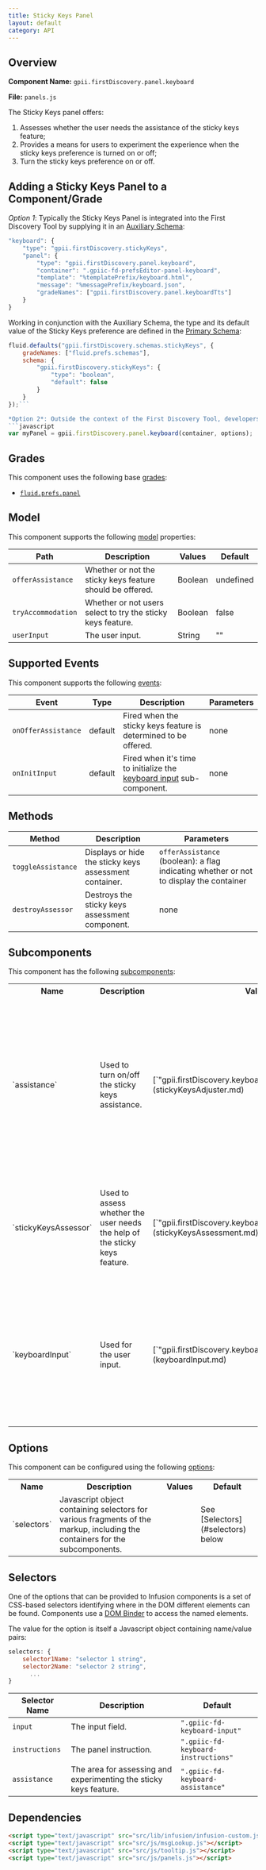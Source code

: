 ```yaml
---
title: Sticky Keys Panel
layout: default
category: API
---
```


## Overview

**Component Name:** `gpii.firstDiscovery.panel.keyboard`

**File:** `panels.js`

The Sticky Keys panel offers:

1. Assesses whether the user needs the assistance of the sticky keys feature;
2. Provides a means for users to experiment the experience when the sticky keys preference is turned on or off;
3. Turn the sticky keys preference on or off.

## Adding a Sticky Keys Panel to a Component/Grade

*Option 1*: Typically the Sticky Keys Panel is integrated into the First Discovery Tool
by supplying it in an
[Auxiliary Schema](http://docs.fluidproject.org/infusion/development/AuxiliarySchemaForPreferencesFramework.html):

```javascript
"keyboard": {
    "type": "gpii.firstDiscovery.stickyKeys",
    "panel": {
        "type": "gpii.firstDiscovery.panel.keyboard",
        "container": ".gpiic-fd-prefsEditor-panel-keyboard",
        "template": "%templatePrefix/keyboard.html",
        "message": "%messagePrefix/keyboard.json",
        "gradeNames": ["gpii.firstDiscovery.panel.keyboardTts"]
    }
}
```

Working in conjunction with the Auxiliary Schema, the type and its default value of the
Sticky Keys preference are defined in the
[Primary Schema](http://docs.fluidproject.org/infusion/development/PrimarySchemaForPreferencesFramework.html):

```javascript
fluid.defaults("gpii.firstDiscovery.schemas.stickyKeys", {
    gradeNames: ["fluid.prefs.schemas"],
    schema: {
        "gpii.firstDiscovery.stickyKeys": {
            "type": "boolean",
            "default": false
        }
    }
});```

*Option 2*: Outside the context of the First Discovery Tool, developers may wish to create a standalone component:
```javascript
var myPanel = gpii.firstDiscovery.panel.keyboard(container, options);
```

## Grades

This component uses the following base
[grades](http://docs.fluidproject.org/infusion/development/ComponentGrades.html):

* [`fluid.prefs.panel`](http://docs.fluidproject.org/infusion/development/Panels.html)

## Model

This component supports the following
[model](http://docs.fluidproject.org/infusion/development/tutorial-gettingStartedWithInfusion/ModelComponents.html)
properties:

| Path   | Description | Values | Default |
|--------|-------------|--------|---------|
| `offerAssistance` | Whether or not the sticky keys feature should be offered. | Boolean | undefined |
| `tryAccommodation` | Whether or not users select to try the sticky keys feature. | Boolean | false |
| `userInput` | The user input. | String | "" |

## Supported Events

This component supports the following
[events](http://docs.fluidproject.org/infusion/development/InfusionEventSystem.html):

| Event  | Type |Description | Parameters |
|--------|------|------------|------------|
| `onOfferAssistance` | default | Fired when the sticky keys feature is determined to be offered. | none |
| `onInitInput` | default | Fired when it's time to initialize the [keyboard input](keyboardInput.md) sub-component. | none  |

## Methods

| Method   |Description | Parameters |
|--------|------------|------------|
| `toggleAssistance`  | Displays or hide the sticky keys assessment container. | `offerAssistance` (boolean): a flag indicating whether or not to display the container  |
| `destroyAssessor`  | Destroys the sticky keys assessment component. | none |

## Subcomponents

This component has the following
[subcomponents](http://docs.fluidproject.org/infusion/development/SubcomponentDeclaration.html):

<table>
    <tr><th>Name</th><th>Description</th><th>Values</th><th>Default</th></tr>
    <tr>
        <td>`assistance`</td>
        <td>Used to turn on/off the sticky keys assistance.</td>
        <td>[`"gpii.firstDiscovery.keyboard.stickyKeysAdjuster"`](stickyKeysAdjuster.md)</td>
        <td>
        <pre><code>assistance: {
    type: "gpii.firstDiscovery.keyboard.stickyKeysAdjuster",
    createOnEvent: "onOfferAssistance",
    container: "{that}.container",
    options: {
        messageBase: "{keyboard}.options.messageBase",
        model: {
            tryAccommodation: "{keyboard}.model.tryAccommodation",
            stickyKeysEnabled: "{keyboard}.model.stickyKeysEnabled"
        },
        listeners: {
            "{keyboard}.events.onRenderTree": "{that}.tooltip.close"
        }
    }
}</code></pre>
        </td>
    </tr>
    <tr>
        <td>`stickyKeysAssessor`</td>
        <td>Used to assess whether the user needs the help of the sticky keys feature.</td>
        <td>[`"gpii.firstDiscovery.keyboard.stickyKeysAssessment"`](stickyKeysAssessment.md)</td>
        <td>
        <pre><code>stickyKeysAssessor: {
    type: "gpii.firstDiscovery.keyboard.stickyKeysAssessment",
    options: {
        requiredInput: "%",
        model: {
            userInput: "{keyboard}.model.userInput",
            offerAssistance: "{keyboard}.model.offerAssistance"
        }
    }
}</code></pre>
        </td>
    </tr>
    <tr>
        <td>`keyboardInput`</td>
        <td>Used for the user input.</td>
        <td>[`"gpii.firstDiscovery.keyboardInput"`](keyboardInput.md)</td>
        <td>
        <pre><code>keyboardInput: {
    type: "gpii.firstDiscovery.keyboardInput",
    createOnEvent: "onInitInput",
    container: "{that}.dom.input",
    options: {
        gradeNames: ["gpii.firstDiscovery.keyboardInputTts"],
        model: {
            userInput: "{keyboard}.model.userInput",
            stickyKeysEnabled: "{keyboard}.model.stickyKeysEnabled"
        },
        messageBase: "{keyboard}.options.messageBase"
    }
}</code></pre>
        </td>
    </tr>
</table>

## Options

This component can be configured using the following
[options](http://docs.fluidproject.org/infusion/development/ComponentOptionsAndDefaults.html):

<table>
    <tr><th>Name</th><th>Description</th><th>Values</th><th>Default</th></tr>
    <tr>
        <td>`selectors`</td>
        <td>Javascript object containing selectors for various fragments of the markup, including the containers for the subcomponents.</td>
        <td></td>
        <td>See [Selectors](#selectors) below</td>
    </tr>
</table>

## Selectors

One of the options that can be provided to Infusion components is a set of CSS-based
selectors identifying where in the DOM different elements can be found. Components use a
[DOM Binder](http://docs.fluidproject.org/infusion/development/DOMBinder.html) to access the
named elements.

The value for the option is itself a Javascript object containing name/value pairs:

```javascript
selectors: {
    selector1Name: "selector 1 string",
    selector2Name: "selector 2 string",
      ...
}
```

| Selector Name | Description | Default |
|---------------|-------------|---------|
| `input` | The input field. | `".gpiic-fd-keyboard-input"` |
| `instructions` | The panel instruction. | `".gpiic-fd-keyboard-instructions"` |
| `assistance` | The area for assessing and experimenting the sticky keys feature. | `".gpiic-fd-keyboard-assistance"` |

## Dependencies

```html
<script type="text/javascript" src="src/lib/infusion/infusion-custom.js"></script>
<script type="text/javascript" src="src/js/msgLookup.js"></script>
<script type="text/javascript" src="src/js/tooltip.js"></script>
<script type="text/javascript" src="src/js/panels.js"></script>
```

